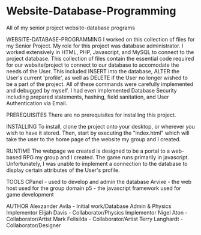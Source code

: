 # Website-Database-Programming
All of my senior project website-database programs


WEBSITE-DATABASE-PROGRAMMING
I worked on this collection of files for my Senior Project. My role for this project was database administrator. I worked extensively in HTML, PHP, Javascript, and MySQL to connect to the project database. This collection of files contain the essential code required for our website/project to connect to our database to accomodate the needs of the User. This included INSERT into the database, ALTER the User's current 'profile', as well as DELETE if the User no longer wished to be a part of the project. All of these commands were carefully implemented and debugged by myself. I had even implemented Database Security including prepared statements, hashing, field sanitation, and User Authentication via Email.


PREREQUISITES
There are no prerequisites for installing this project.


INSTALLING
To install, clone the project onto your desktop, or wherever you wish to have it stored. 
Then, start by executing the "index.html" which will take the user to the home page of the website my group and I created.


RUNTIME
The webpage we created is designed to be a portal to a web-based RPG my group and I created. The game runs primarily in javascript. Unfortunately, I was unable to implement a connection to the database to display certain attributes of the User's profile.


TOOLS
CPanel - used to develop and admin the database
Arvixe - the web host used for the group domain
p5 - the javascript framework used for game development


AUTHOR
Alexzander Avila - Initial work/Database Admin & Physics Implementor
Elijah Davis - Collaborator/Physics Implementor
Nigel Aton - Collaborator/Artist
Mark Felisilda - Collaborator/Artist
Terry Langhardt - Collaborator/Designer
